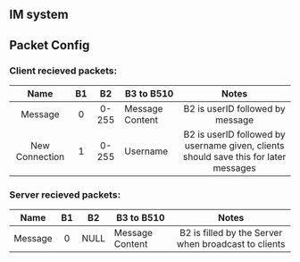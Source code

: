 ## IM system

## Packet Config

### Client recieved packets:
|      Name      | B1 |   B2  | B3 to B510      |                                         Notes                                        |
|:--------------:|:--:|:-----:|-----------------|:------------------------------------------------------------------------------------:|
|     Message    |  0 | 0-255 | Message Content |                           B2 is userID followed by message                           |
| New Connection |  1 | 0-255 | Username        | B2 is userID followed by username given, clients should save this for later messages |

### Server recieved packets:
|   Name  | B1 |  B2  | B3 to B510      |                         Notes                        |
|:-------:|:--:|:----:|-----------------|:----------------------------------------------------:|
| Message |  0 | NULL | Message Content | B2 is filled by the Server when broadcast to clients |